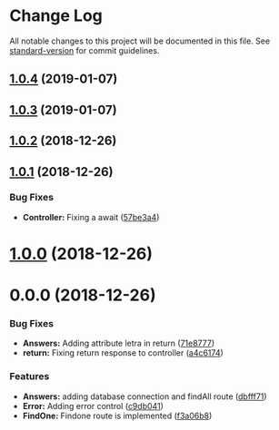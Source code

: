 # Change Log

All notable changes to this project will be documented in this file. See [standard-version](https://github.com/conventional-changelog/standard-version) for commit guidelines.

<a name="1.0.4"></a>
## [1.0.4](https://github.com/MatheusRBarbosa/api-stopots/compare/v1.0.3...v1.0.4) (2019-01-07)



<a name="1.0.3"></a>
## [1.0.3](https://github.com/MatheusRBarbosa/stopots/compare/v1.0.2...v1.0.3) (2019-01-07)



<a name="1.0.2"></a>
## [1.0.2](https://github.com/MatheusRBarbosa/stopots/compare/v1.0.1...v1.0.2) (2018-12-26)



<a name="1.0.1"></a>
## [1.0.1](https://github.com/MatheusRBarbosa/stopots/compare/v1.0.0...v1.0.1) (2018-12-26)


### Bug Fixes

* **Controller:** Fixing a await ([57be3a4](https://github.com/MatheusRBarbosa/stopots/commit/57be3a4))



<a name="1.0.0"></a>
# [1.0.0](https://github.com/MatheusRBarbosa/stopots/compare/v0.0.0...v1.0.0) (2018-12-26)



<a name="0.0.0"></a>
# 0.0.0 (2018-12-26)


### Bug Fixes

* **Answers:** Adding attribute letra in return ([71e8777](https://github.com/MatheusRBarbosa/stopots/commit/71e8777))
* **return:** Fixing return response to controller ([a4c6174](https://github.com/MatheusRBarbosa/stopots/commit/a4c6174))


### Features

* **Answers:** adding database connection and findAll route ([dbfff71](https://github.com/MatheusRBarbosa/stopots/commit/dbfff71))
* **Error:** Adding error control ([c9db041](https://github.com/MatheusRBarbosa/stopots/commit/c9db041))
* **FindOne:** Findone route is implemented ([f3a06b8](https://github.com/MatheusRBarbosa/stopots/commit/f3a06b8))
